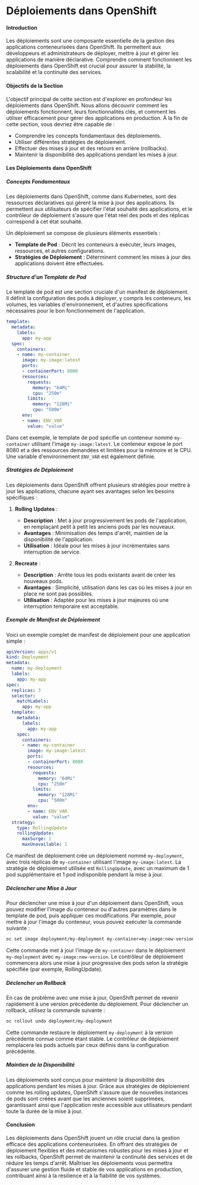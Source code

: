 # Déploiements dans OpenShift

#### Introduction

Les déploiements sont une composante essentielle de la gestion des applications conteneurisées dans OpenShift. Ils permettent aux développeurs et administrateurs de déployer, mettre à jour et gérer les applications de manière déclarative. Comprendre comment fonctionnent les déploiements dans OpenShift est crucial pour assurer la stabilité, la scalabilité et la continuité des services.

#### Objectifs de la Section

L'objectif principal de cette section est d'explorer en profondeur les déploiements dans OpenShift. Nous allons découvrir comment les déploiements fonctionnent, leurs fonctionnalités clés, et comment les utiliser efficacement pour gérer des applications en production. À la fin de cette section, vous devriez être capable de :
- Comprendre les concepts fondamentaux des déploiements.
- Utiliser différentes stratégies de déploiement.
- Effectuer des mises à jour et des retours en arrière (rollbacks).
- Maintenir la disponibilité des applications pendant les mises à jour.

#### Les Déploiements dans OpenShift

##### Concepts Fondamentaux

Les déploiements dans OpenShift, comme dans Kubernetes, sont des ressources déclaratives qui gèrent la mise à jour des applications. Ils permettent aux utilisateurs de spécifier l'état souhaité des applications, et le contrôleur de déploiement s'assure que l'état réel des pods et des réplicas correspond à cet état souhaité.

Un déploiement se compose de plusieurs éléments essentiels :
- **Template de Pod** : Décrit les conteneurs à exécuter, leurs images, ressources, et autres configurations.
- **Stratégies de Déploiement** : Déterminent comment les mises à jour des applications doivent être effectuées.

##### Structure d'un Template de Pod

Le template de pod est une section cruciale d'un manifest de déploiement. Il définit la configuration des pods à déployer, y compris les conteneurs, les volumes, les variables d'environnement, et d'autres spécifications nécessaires pour le bon fonctionnement de l'application.

```yaml
template:
  metadata:
    labels:
      app: my-app
  spec:
    containers:
    - name: my-container
      image: my-image:latest
      ports:
      - containerPort: 8080
      resources:
        requests:
          memory: "64Mi"
          cpu: "250m"
        limits:
          memory: "128Mi"
          cpu: "500m"
      env:
      - name: ENV_VAR
        value: "value"
```

Dans cet exemple, le template de pod spécifie un conteneur nommé `my-container` utilisant l'image `my-image:latest`. Le conteneur expose le port 8080 et a des ressources demandées et limitées pour la mémoire et le CPU. Une variable d'environnement `ENV_VAR` est également définie.

##### Stratégies de Déploiement

Les déploiements dans OpenShift offrent plusieurs stratégies pour mettre à jour les applications, chacune ayant ses avantages selon les besoins spécifiques :

1. **Rolling Updates** :
   - **Description** : Met à jour progressivement les pods de l'application, en remplaçant petit à petit les anciens pods par les nouveaux.
   - **Avantages** : Minimisation des temps d'arrêt, maintien de la disponibilité de l'application.
   - **Utilisation** : Idéale pour les mises à jour incrémentales sans interruption de service.

2. **Recreate** :
   - **Description** : Arrête tous les pods existants avant de créer les nouveaux pods.
   - **Avantages** : Simplicité, utilisation dans les cas où les mises à jour en place ne sont pas possibles.
   - **Utilisation** : Adaptée pour les mises à jour majeures où une interruption temporaire est acceptable.

##### Exemple de Manifest de Déploiement

Voici un exemple complet de manifest de déploiement pour une application simple :

```yaml
apiVersion: apps/v1
kind: Deployment
metadata:
  name: my-deployment
  labels:
    app: my-app
spec:
  replicas: 3
  selector:
    matchLabels:
      app: my-app
  template:
    metadata:
      labels:
        app: my-app
    spec:
      containers:
      - name: my-container
        image: my-image:latest
        ports:
        - containerPort: 8080
        resources:
          requests:
            memory: "64Mi"
            cpu: "250m"
          limits:
            memory: "128Mi"
            cpu: "500m"
        env:
        - name: ENV_VAR
          value: "value"
  strategy:
    type: RollingUpdate
    rollingUpdate:
      maxSurge: 1
      maxUnavailable: 1
```

Ce manifest de déploiement crée un déploiement nommé `my-deployment`, avec trois réplicas de `my-container` utilisant l'image `my-image:latest`. La stratégie de déploiement utilisée est `RollingUpdate`, avec un maximum de 1 pod supplémentaire et 1 pod indisponible pendant la mise à jour.

##### Déclencher une Mise à Jour

Pour déclencher une mise à jour d'un déploiement dans OpenShift, vous pouvez modifier l'image du conteneur ou d'autres paramètres dans le template de pod, puis appliquer ces modifications. Par exemple, pour mettre à jour l'image du conteneur, vous pouvez exécuter la commande suivante :

```bash
oc set image deployment/my-deployment my-container=my-image:new-version
```

Cette commande met à jour l'image de `my-container` dans le déploiement `my-deployment` avec `my-image:new-version`. Le contrôleur de déploiement commencera alors une mise à jour progressive des pods selon la stratégie spécifiée (par exemple, RollingUpdate).

##### Déclencher un Rollback

En cas de problème avec une mise à jour, OpenShift permet de revenir rapidement à une version précédente du déploiement. Pour déclencher un rollback, utilisez la commande suivante :

```bash
oc rollout undo deployment/my-deployment
```

Cette commande restaure le déploiement `my-deployment` à la version précédente connue comme étant stable. Le contrôleur de déploiement remplacera les pods actuels par ceux définis dans la configuration précédente.

##### Maintien de la Disponibilité

Les déploiements sont conçus pour maintenir la disponibilité des applications pendant les mises à jour. Grâce aux stratégies de déploiement comme les rolling updates, OpenShift s'assure que de nouvelles instances de pods sont créées avant que les anciennes soient supprimées, garantissant ainsi que l'application reste accessible aux utilisateurs pendant toute la durée de la mise à jour.

#### Conclusion

Les déploiements dans OpenShift jouent un rôle crucial dans la gestion efficace des applications conteneurisées. En offrant des stratégies de déploiement flexibles et des mécanismes robustes pour les mises à jour et les rollbacks, OpenShift permet de maintenir la continuité des services et de réduire les temps d'arrêt. Maîtriser les déploiements vous permettra d'assurer une gestion fluide et stable de vos applications en production, contribuant ainsi à la résilience et à la fiabilité de vos systèmes.
